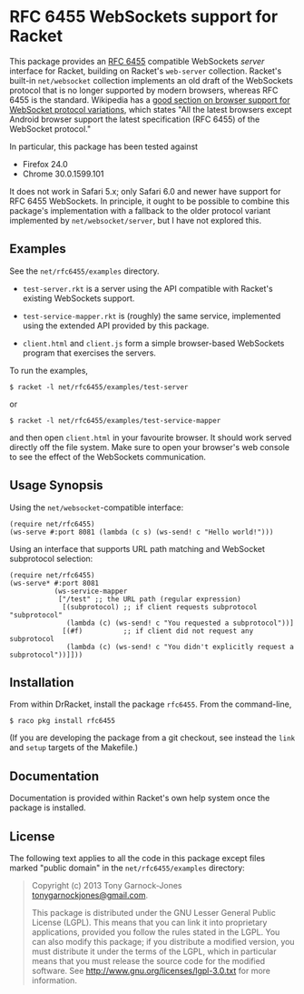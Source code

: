 # RFC 6455 WebSockets support for Racket

This package provides an
[RFC 6455](http://tools.ietf.org/html/rfc6455) compatible WebSockets
*server* interface for Racket, building on Racket's `web-server`
collection. Racket's built-in `net/websocket` collection implements an
old draft of the WebSockets protocol that is no longer supported by
modern browsers, whereas RFC 6455 is the standard. Wikipedia has a
[good section on browser support for WebSocket protocol variations](http://en.wikipedia.org/wiki/WebSocket#Browser_support),
which states "All the latest browsers except Android browser support
the latest specification (RFC 6455) of the WebSocket protocol."

In particular, this package has been tested against

 - Firefox 24.0
 - Chrome 30.0.1599.101

It does not work in Safari 5.x; only Safari 6.0 and newer have support
for RFC 6455 WebSockets. In principle, it ought to be possible to
combine this package's implementation with a fallback to the older
protocol variant implemented by `net/websocket/server`, but I have not
explored this.

## Examples

See the `net/rfc6455/examples` directory.

 - `test-server.rkt` is a server using the API compatible with
   Racket's existing WebSockets support.

 - `test-service-mapper.rkt` is (roughly) the same service,
   implemented using the extended API provided by this package.

 - `client.html` and `client.js` form a simple browser-based
   WebSockets program that exercises the servers.

To run the examples,

    $ racket -l net/rfc6455/examples/test-server

or

    $ racket -l net/rfc6455/examples/test-service-mapper

and then open `client.html` in your favourite browser. It should work
served directly off the file system. Make sure to open your browser's
web console to see the effect of the WebSockets communication.

## Usage Synopsis

Using the `net/websocket`-compatible interface:

```racket
(require net/rfc6455)
(ws-serve #:port 8081 (lambda (c s) (ws-send! c "Hello world!")))
```

Using an interface that supports URL path matching and WebSocket
subprotocol selection:

```racket
(require net/rfc6455)
(ws-serve* #:port 8081
           (ws-service-mapper
		    ["/test" ;; the URL path (regular expression)
			 [(subprotocol) ;; if client requests subprotocol "subprotocol"
			  (lambda (c) (ws-send! c "You requested a subprotocol"))]
		     [(#f)          ;; if client did not request any subprotocol
			  (lambda (c) (ws-send! c "You didn't explicitly request a subprotocol"))]]))
```

## Installation

From within DrRacket, install the package `rfc6455`. From the
command-line,

    $ raco pkg install rfc6455

(If you are developing the package from a git checkout, see instead
the `link` and `setup` targets of the Makefile.)

## Documentation

Documentation is provided within Racket's own help system once the
package is installed.

## License

The following text applies to all the code in this package except
files marked "public domain" in the `net/rfc6455/examples` directory:

> Copyright (c) 2013 Tony Garnock-Jones <tonygarnockjones@gmail.com>.
>
> This package is distributed under the GNU Lesser General Public
> License (LGPL). This means that you can link it into proprietary
> applications, provided you follow the rules stated in the LGPL. You
> can also modify this package; if you distribute a modified version,
> you must distribute it under the terms of the LGPL, which in
> particular means that you must release the source code for the
> modified software. See <http://www.gnu.org/licenses/lgpl-3.0.txt>
> for more information.
